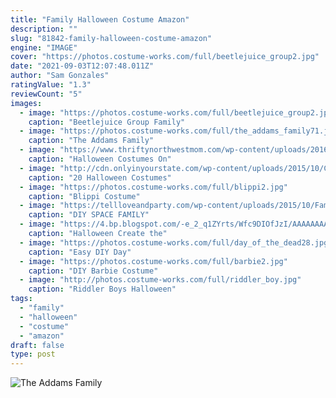 ```yaml
---
title: "Family Halloween Costume Amazon"
description: ""
slug: "81842-family-halloween-costume-amazon"
engine: "IMAGE"
cover: "https://photos.costume-works.com/full/beetlejuice_group2.jpg"
date: "2021-09-03T12:07:48.011Z"
author: "Sam Gonzales"
ratingValue: "1.3"
reviewCount: "5"
images:
  - image: "https://photos.costume-works.com/full/beetlejuice_group2.jpg"
    caption: "Beetlejuice Group Family"
  - image: "https://photos.costume-works.com/full/the_addams_family71.jpg"
    caption: "The Addams Family"
  - image: "https://www.thriftynorthwestmom.com/wp-content/uploads/2016/10/Costumes-Sale.jpg"
    caption: "Halloween Costumes On"
  - image: "http://cdn.onlyinyourstate.com/wp-content/uploads/2015/10/Carnevale-050-700x933.jpg"
    caption: "20 Halloween Costumes"
  - image: "https://photos.costume-works.com/full/blippi2.jpg"
    caption: "Blippi Costume"
  - image: "https://tellloveandparty.com/wp-content/uploads/2015/10/Family-Halloween-Costume-ideas-Tell-Love-and-Party.jpg"
    caption: "DIY SPACE FAMILY"
  - image: "https://4.bp.blogspot.com/-e_2_q1ZYrts/Wfc9DIOfJzI/AAAAAAAAGGQ/dd-61551p0oUE6b8dXm-w43VCTtW9c_SACLcBGAs/s1600/Family%2Bhalloween%2Bcostume.JPG"
    caption: "Halloween Create the"
  - image: "https://photos.costume-works.com/full/day_of_the_dead28.jpg"
    caption: "Easy DIY Day"
  - image: "https://photos.costume-works.com/full/barbie2.jpg"
    caption: "DIY Barbie Costume"
  - image: "http://photos.costume-works.com/full/riddler_boy.jpg"
    caption: "Riddler Boys Halloween"
tags:
  - "family"
  - "halloween"
  - "costume"
  - "amazon"
draft: false
type: post
---
```



![The Addams Family](https://photos.costume-works.com/full/the_addams_family71.jpg "The Addams Family")


<!--inArticleAds-->

<!--galleryOne-->


<!--inArticleAds-->

<!--galleryTwo-->


<!--galleryThree-->

